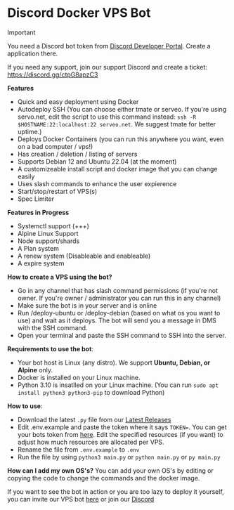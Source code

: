 # Discord Docker VPS Bot

> [!IMPORTANT]
>
> You need a Discord bot token from [Discord Developer Portal](https://discord.dev). Create a application there.
>
> If you need any support, join our support Discord and create a ticket: https://discord.gg/ctpG8apzC3

**Features**
- Quick and easy deployment using Docker
- Autodeploy SSH (You can choose either tmate or serveo. If you're using servo.net, edit the script to use this command instead:  `ssh -R $HOSTNAME:22:localhost:22 serveo.net`. We suggest tmate for better uptime.)
- Deploys Docker Containers (you can run this anywhere you want, even on a bad computer / vps!)
- Has creation / deletion / listing of servers
- Supports Debian 12 and Ubuntu 22.04 (at the moment)
- A customizeable install script and docker image that you can change easily
- Uses slash commands to enhance the user expierence
- Start/stop/restart of VPS(s)
- Spec Limiter

**Features in Progress**
- Systemctl support (+++)
- Alpine Linux Support
- Node support/shards
- A Plan system
- A renew system (Disableable and enableable)
- A expire system

**How to create a VPS using the bot?**
- Go in any channel that has slash command permissions (if you're not owner. If you're owner / administrator you can run this in any channel)
- Make sure the bot is in your server and is online
- Run /deploy-ubuntu or /deploy-debian (based on what os you want to use) and wait as it deploys. The bot will send you a message in DMS with the SSH command.
- Open your terminal and paste the SSH command to SSH into the server.

**Requirements to use the bot**:
- Your bot host is Linux (any distro). We support **Ubuntu, Debian, or Alpine** only.
- Docker is installed on your Linux machine.
- Python 3.10 is insatlled on your Linux machine. (You can run `sudo apt install python3 python3-pip` to download Python)

**How to use**:
- Download the latest `.py` file from our [Latest Releases](https://github.com/Is-a-space/discord-vps-creator/releases/)
- Edit .env.example and paste the token where it says `TOKEN=`. You can get your bots token from [here](https://discord.dev). Edit the specified resources (if you want) to adjust how much resources are allocated per VPS.
- Rename the file from `.env.example` to `.env`
- Run the file by using `python3 main.py` or `python main.py` or `py main.py`

**How can I add my own OS's?**
You can add your own OS's by editing or copying the code to change the commands and the docker image.

If you want to see the bot in action or you are too lazy to deploy it yourself, you can invite our VPS bot [here](https://discord.com/oauth2/authorize?client_id=1249856618468737104&permissions=8&integration_type=0&scope=bot) or join our [Discord](https://discord.gg/freevps)
